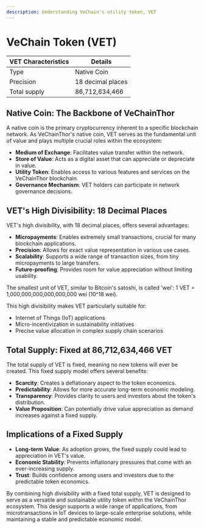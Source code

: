 ```yaml
---
description: Understanding VeChain's utility token, VET
---
```


# VeChain Token (VET)

| VET Characteristics | Details           |
|---------------------|-------------------|
| Type                | Native Coin       |
| Precision           | 18 decimal places |
| Total supply        | 86,712,634,466    |

## Native Coin: The Backbone of VeChainThor

A native coin is the primary cryptocurrency inherent to a specific blockchain network. As VeChainThor's native coin, VET serves as the fundamental unit of value and plays multiple crucial roles within the ecosystem:

* **Medium of Exchange**: Facilitates value transfer within the network.
* **Store of Value**: Acts as a digital asset that can appreciate or depreciate in value.
* **Utility Token**: Enables access to various features and services on the VeChainThor blockchain.
* **Governance Mechanism**: VET holders can participate in network governance decisions.

## VET's High Divisibility: 18 Decimal Places

VET's high divisibility, with 18 decimal places, offers several advantages:

* **Micropayments**: Enables extremely small transactions, crucial for many blockchain applications.
* **Precision**: Allows for exact value representation in various use cases.
* **Scalability**: Supports a wide range of transaction sizes, from tiny micropayments to large transfers.
* **Future-proofing**: Provides room for value appreciation without limiting usability.

The smallest unit of VET, similar to Bitcoin's satoshi, is called 'wei':
1 VET = 1,000,000,000,000,000,000 wei (10^18 wei).

This high divisibility makes VET particularly suitable for:

* Internet of Things (IoT) applications
* Micro-incentivization in sustainability initiatives
* Precise value allocation in complex supply chain scenarios

## Total Supply: Fixed at 86,712,634,466 VET

The total supply of VET is fixed, meaning no new tokens will ever be created. This fixed supply model offers several benefits:

* **Scarcity**: Creates a deflationary aspect to the token economics.
* **Predictability**: Allows for more accurate long-term economic modeling.
* **Transparency**: Provides clarity to users and investors about the token's distribution.
* **Value Proposition**: Can potentially drive value appreciation as demand increases against a fixed supply.

## Implications of a Fixed Supply

* **Long-term Value**: As adoption grows, the fixed supply could lead to appreciation in VET's value.
* **Economic Stability**: Prevents inflationary pressures that come with an ever-increasing supply.
* **Trust**: Builds confidence among users and investors due to the predictable token economics.

By combining high divisibility with a fixed total supply, VET is designed to serve as a versatile and sustainable utility token within the VeChainThor ecosystem. This design supports a wide range of applications, from microtransactions in IoT devices to large-scale enterprise solutions, while maintaining a stable and predictable economic model.
